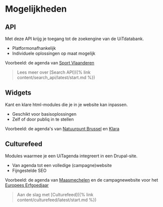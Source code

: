 ---
---

# Mogelijkheden

## API

Met deze API krijg je toegang tot de zoekengine van de UiTdatabank.

- Platformonafhankelijk
- Individuele oplossingen op maat mogelijk

Voorbeeld: de agenda van [Sport Vlaanderen](https://www.sport.vlaanderen/sportactiviteiten/vind-een-activiteit-die-bij-je-past/)

> Lees meer over [Search API]({% link content/search_api/latest/start.md %})

## Widgets

Kant en klare html-modules die je in je website kan inpassen.

- Geschikt voor basisoplossingen
- Zelf of door publiq in te stellen

Voorbeeld: de agenda's van [Natuurpunt Brussel](http://natuurpuntbrussel.be/activiteiten/) en [Klara](https://klara.be/klaras-uitagenda)

## Culturefeed

Modules waarmee je een UiTagenda integreert in een Drupal-site.

- Van agenda tot een volledige (campagne)website
- Fijngestelde SEO

Voorbeeld: de agenda van [Maasmechelen](https://www.uitinmaasmechelen.be/agenda/search) en de campagnewebsite voor het [Europees Erfgoedjaar](http://www.europeeserfgoedjaar2018.be/)

> Aan de slag met [Culturefeed]({% link content/culturefeed/latest/start.md %})
